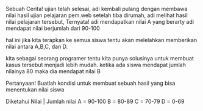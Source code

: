 Sebuah Cerita!
ujian telah selesai, adi kembali pulang dengan membawa nilai hasil ujian pelajaran pem.web
setelah tiba dirumah, adi melihat hasil nilai pelajaran tersebut, Ternyata! adi mendapatkan nilai A yang berarty adi mendapat nilai berjumlah dari 90-100

hal ini jika kita terapkan ke semua siswa tentu akan melelahkan memberikan nilai antara A,B,C, dan D.

kita sebagai seorang programer tentu kita punya solusinya untuk membuat kasus tersebut menjadi lebih mudah. ketika ada siswa mendapat jumlah nilainya 80 maka dia mendapat nilai B

Pertanyaan!
Buatlah kondisi untuk membuat sebuah hasil yang bisa menentukan nilai siswa

Diketahui
Nilai | Jumlah nilai
A     = 90-100
B     = 80-89
C     = 70-79
D     = 0-69